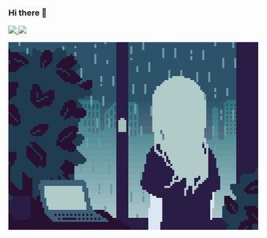 ### Hi there 👋

<!--
**korsbit/korsbit** is a ✨ _special_ ✨ repository because its `README.md` (this file) appears on your GitHub profile.

Here are some ideas to get you started:

- 🔭 I’m currently working on ...
- 🌱 I’m currently learning ...
- 👯 I’m looking to collaborate on ...
- 🤔 I’m looking for help with ...
- 💬 Ask me about ...
- 📫 How to reach me: ...
- 😄 Pronouns: ...
- ⚡ Fun fact: ...
-->

<div>
<a href="https://github.com/korsbit">
<img height="180em" src="https://github-readme-stats.vercel.app/api/top-langs/?username=korsbit&layout=compact&langs_count=7&theme=dracula"/>
<img height="180em" src="https://github-readme-stats.vercel.app/api?username=korsbit&show_icons=true&theme=city_lights&include_all_commits=true&count_private=true"/>
</div>

![](8bit.gif)
